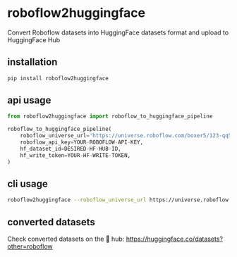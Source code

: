 # roboflow2huggingface
Convert Roboflow datasets into HuggingFace datasets format and upload to HuggingFace Hub

## installation

```bash
pip install roboflow2huggingface
```

## api usage

```python
from roboflow2huggingface import roboflow_to_huggingface_pipeline

roboflow_to_huggingface_pipeline(
    roboflow_universe_url='https://universe.roboflow.com/boxer5/123-qq5ea/dataset/6',
    roboflow_api_key=YOUR-ROBOFLOW-API-KEY,
    hf_dataset_id=DESIRED-HF-HUB-ID,
    hf_write_token=YOUR-HF-WRITE-TOKEN,
)

```

## cli usage

```bash
roboflow2huggingface --roboflow_universe_url https://universe.roboflow.com/boxer5/123-qq5ea/dataset/6 --roboflow_api_key YOUR-ROBOFLOW-API-KEY --hf_dataset_id DESIRED-HF-HUB-ID --hf_write_token YOUR-HF-WRITE-TOKEN
```

## converted datasets

Check converted datasets on the 🤗 hub: https://huggingface.co/datasets?other=roboflow